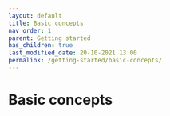 ```yaml
---
layout: default
title: Basic concepts
nav_order: 1
parent: Getting started
has_children: true
last_modified_date: 20-10-2021 13:00
permalink: /getting-started/basic-concepts/
---
```


# Basic concepts